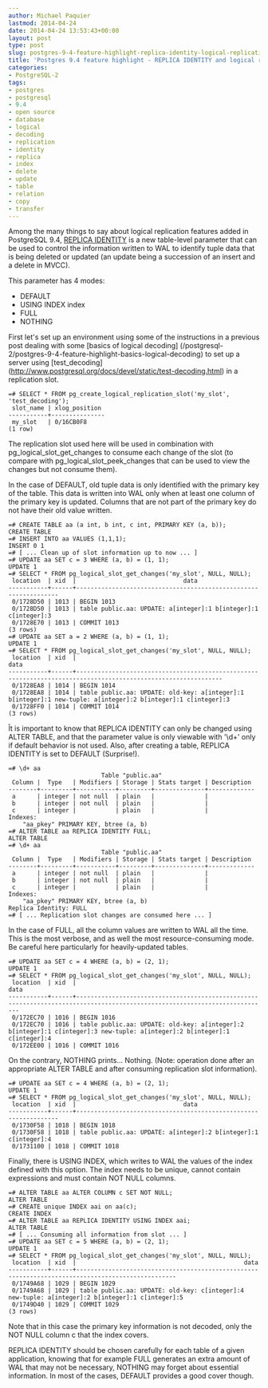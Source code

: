 ```yaml
---
author: Michael Paquier
lastmod: 2014-04-24
date: 2014-04-24 13:53:43+00:00
layout: post
type: post
slug: postgres-9-4-feature-highlight-replica-identity-logical-replication
title: 'Postgres 9.4 feature highlight - REPLICA IDENTITY and logical replication'
categories:
- PostgreSQL-2
tags:
- postgres
- postgresql
- 9.4
- open source
- database
- logical
- decoding
- replication
- identity
- replica
- index
- delete
- update
- table
- relation
- copy
- transfer
---
```

Among the many things to say about logical replication features added in
PostgreSQL 9.4, [REPLICA IDENTITY](http://www.postgresql.org/docs/devel/static/sql-altertable.html)
is a new table-level parameter that can be used to control the information
written to WAL to identify tuple data that is being deleted or updated
(an update being a succession of an insert and a delete in MVCC).

This parameter has 4 modes:

  * DEFAULT
  * USING INDEX index
  * FULL
  * NOTHING

First let's set up an environment using some of the instructions
in a previous post dealing with some [basics of logical decoding]
(/postgresql-2/postgres-9-4-feature-highlight-basics-logical-decoding)
to set up a server using [test_decoding]
(http://www.postgresql.org/docs/devel/static/test-decoding.html) in a
replication slot.

    =# SELECT * FROM pg_create_logical_replication_slot('my_slot', 'test_decoding');
     slot_name | xlog_position 
    -----------+---------------
     my_slot   | 0/16CB0F8
    (1 row)

The replication slot used here will be used in combination with
pg\_logical\_slot\_get\_changes to consume each change of the slot (to
compare with pg\_logical\_slot\_peek\_changes that can be used to view
the changes but not consume them).

In the case of DEFAULT, old tuple data is only identified with the primary
key of the table. This data is written into WAL only when at least one
column of the primary key is updated. Columns that are not part of the
primary key do not have their old value written.

    =# CREATE TABLE aa (a int, b int, c int, PRIMARY KEY (a, b));
    CREATE TABLE
    =# INSERT INTO aa VALUES (1,1,1);
    INSERT 0 1
    =# [ ... Clean up of slot information up to now ... ]
    =# UPDATE aa SET c = 3 WHERE (a, b) = (1, 1);
    UPDATE 1
    =# SELECT * FROM pg_logical_slot_get_changes('my_slot', NULL, NULL);
     location  | xid  |                              data                               
    -----------+------+-----------------------------------------------------------------
     0/1728D50 | 1013 | BEGIN 1013
     0/1728D50 | 1013 | table public.aa: UPDATE: a[integer]:1 b[integer]:1 c[integer]:3
     0/1728E70 | 1013 | COMMIT 1013
    (3 rows)
    =# UPDATE aa SET a = 2 WHERE (a, b) = (1, 1);
    UPDATE 1
    =# SELECT * FROM pg_logical_slot_get_changes('my_slot', NULL, NULL);
     location  | xid  |                                                     data                                                      
    -----------+------+---------------------------------------------------------------------------------------------------------------
     0/1728EA8 | 1014 | BEGIN 1014
     0/1728EA8 | 1014 | table public.aa: UPDATE: old-key: a[integer]:1 b[integer]:1 new-tuple: a[integer]:2 b[integer]:1 c[integer]:3
     0/1728FF0 | 1014 | COMMIT 1014
    (3 rows)

Ît is important to know that REPLICA IDENTITY can only be changed using
ALTER TABLE, and that the parameter value is only viewable with '\d+'
only if default behavior is not used. Also, after creating a table, REPLICA
IDENTITY is set to DEFAULT (Surprise!).

    =# \d+ aa
                              Table "public.aa"
     Column |  Type   | Modifiers | Storage | Stats target | Description 
    --------+---------+-----------+---------+--------------+-------------
     a      | integer | not null  | plain   |              | 
     b      | integer | not null  | plain   |              | 
     c      | integer |           | plain   |              | 
    Indexes:
        "aa_pkey" PRIMARY KEY, btree (a, b)
    =# ALTER TABLE aa REPLICA IDENTITY FULL;
    ALTER TABLE
    =# \d+ aa
                              Table "public.aa"
     Column |  Type   | Modifiers | Storage | Stats target | Description 
    --------+---------+-----------+---------+--------------+-------------
     a      | integer | not null  | plain   |              | 
     b      | integer | not null  | plain   |              | 
     c      | integer |           | plain   |              | 
    Indexes:
        "aa_pkey" PRIMARY KEY, btree (a, b)
    Replica Identity: FULL
    =# [ ... Replication slot changes are consumed here ... ]

In the case of FULL, all the column values are written to WAL all the time.
This is the most verbose, and as well the most resource-consuming mode. Be
careful here particularly for heavily-updated tables.

    =# UPDATE aa SET c = 4 WHERE (a, b) = (2, 1);
    UPDATE 1
    =# SELECT * FROM pg_logical_slot_get_changes('my_slot', NULL, NULL);
     location  | xid  |                                                            data                                                            
    -----------+------+----------------------------------------------------------------------------------------------------------------------------
     0/172EC70 | 1016 | BEGIN 1016
     0/172EC70 | 1016 | table public.aa: UPDATE: old-key: a[integer]:2 b[integer]:1 c[integer]:3 new-tuple: a[integer]:2 b[integer]:1 c[integer]:4
     0/172EE00 | 1016 | COMMIT 1016

On the contrary, NOTHING prints... Nothing. (Note: operation done after
an appropriate ALTER TABLE and after consuming replication slot information).

    =# UPDATE aa SET c = 4 WHERE (a, b) = (2, 1);
    UPDATE 1
    =# SELECT * FROM pg_logical_slot_get_changes('my_slot', NULL, NULL);
     location  | xid  |                              data                               
    -----------+------+-----------------------------------------------------------------
     0/1730F58 | 1018 | BEGIN 1018
     0/1730F58 | 1018 | table public.aa: UPDATE: a[integer]:2 b[integer]:1 c[integer]:4
     0/1731100 | 1018 | COMMIT 1018

Finally, there is USING INDEX, which writes to WAL the values of the index
defined with this option. The index needs to be unique, cannot contain
expressions and must contain NOT NULL columns.

    =# ALTER TABLE aa ALTER COLUMN c SET NOT NULL;
    ALTER TABLE
    =# CREATE unique INDEX aai on aa(c);
    CREATE INDEX
    =# ALTER TABLE aa REPLICA IDENTITY USING INDEX aai;
    ALTER TABLE
    =# [ ... Consuming all information from slot ... ]
    =# UPDATE aa SET c = 5 WHERE (a, b) = (2, 1);
    UPDATE 1
    =# SELECT * FROM pg_logical_slot_get_changes('my_slot', NULL, NULL);
     location  | xid  |                                               data                                               
    -----------+------+--------------------------------------------------------------------------------------------------
     0/1749A68 | 1029 | BEGIN 1029
     0/1749A68 | 1029 | table public.aa: UPDATE: old-key: c[integer]:4 new-tuple: a[integer]:2 b[integer]:1 c[integer]:5
     0/1749D40 | 1029 | COMMIT 1029
    (3 rows)

Note that in this case the primary key information is not decoded, only
the NOT NULL column c that the index covers.

REPLICA IDENTITY should be chosen carefully for each table of a given
application, knowing that for example FULL generates an extra amount
of WAL that may not be necessary, NOTHING may forget about essential
information. In most of the cases, DEFAULT provides a good cover though.
